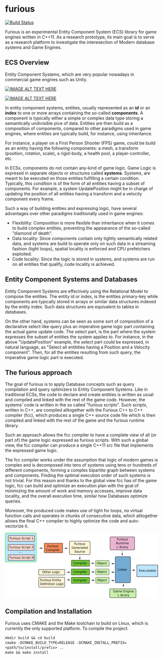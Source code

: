 # furious
[![Build Status](https://travis-ci.org/ArnauPrat/furious.svg?branch=master)](https://travis-ci.org/ArnauPrat/furious)

Furious is an experimental Entity Component System  (ECS) library for game engines written in C++11. As a research prototype, its main goal is to serve as a research platform to investigate the interesection of Modern database systems and Game Engines. 

## ECS Overview

Entity Component Systems, which are very popular nowadays in commercial game engines such as Unity.

[![IMAGE ALT TEXT HERE](https://img.youtube.com/vi/0_Byw9UMn9g/0.jpg)](https://www.youtube.com/watch?v=0_Byw9UMn9g)

[![IMAGE ALT TEXT HERE](https://img.youtube.com/vi/p65Yt20pw0g/0.jpg)](https://www.youtube.com/watch?v=p65Yt20pw0g)

In entity component systems, entities, usually represented as an **id** or an **index** to one or more arrays containing the so-called **components**. A component is typically either a simple or complex data type storing a semantically undivisible pice of data. Entities are then build as a composition of components, compared to other paradigms used in game engines, where entities are typically build, for instance, using inheritance. 

For instance, a player on a First Person Shooter (FPS) game, could be build as an entity having the following components: a mesh, a transform (position, rotation, scale), a rigid-body, a health pool, a player-controller, etc.

In ECSs, components do not contain any-kind of game logic. Game Logic is expresed in separate objects or structures called **systems**. Systems, are meant to be executed on those entities fulfilling a certain condition. Typically, this condition is of the form of all entities having a subset of components. For example, a system UpdatePosition might be in charge of updating the position of all entities having a transform and a velocity component every frame.

Such a way of building entities and expressing logic, have several advantages over other paradigms traditionally used in game engines:
* Flexibility: Composition is more flexible than inheritance when it comes to build complex entities, preventing the appearance of the so-called "diamond of death".
* Data locality: Since components contain only tightly semantically related data, and systems are build to operate only on such data in a streaming fashion (tight loops), spatial locality is enforced and CPU prefetchers exploited.
* Code locality: Since the logic is stored in systems, and systems are run on all entities that qualify, code locality is achieved.

## Entity Component Systems and Databases

Entity Component Systems are effectively using the Relational Model to compose the entities. The entity id or index, is the entities primary-key while components are typically stored in arrays or similar data structures indexed by the entity index. Such data structures are equivalent to tables in databases. 

On the other hand, systems can be seen as some sort of composition of a declarative select-like query plus an imperative game logic part containing the actual game update code. The select part, is the part where the system expresses the subset of entities the system applies to. For instance, in the above "UpdatePosition" example, the select part could be expressed, in natural language, as "Select all entitities having a Position and a Velocity component". Then, for all the entities resulting from such query, the imperative game logic part is executed. 

## The furious approach

The goal of furious is to apply Database concepts such as query compilation and query optimizers to Entity Component Systems. 
Like in traditional ECSs, the code to declare and create entities is written as usual and compiled and linked with the rest of the game code. However, the systems' code is written in the so called "furious scripts". Such scripts, written in C++, are compiled alltogether with the Furious C++ to C++ compiler (fcc), which produces a single C++ source code file which is then compiled and linked with the rest of the game and the furious runtime library.

Such an approach allows the fcc compiler to have a complete view of all (or part of) the game logic expressed as furious scripts. With such a global view, the fcc compiler can produce a single C++11 src file that implements the expressed game logic. 

The fcc compiler works under the assumption that logic of modern games is complex and is decomposed into tens of systems using tens or hundreds of different components, forming a complex bipartite graph between systems and components. 
Finding the optimal execution order of such systems is not trivial. For this reason and thanks to the global view fcc has of the game logic, fcc can build and optimize an execution plan with the goal of minimizing the amount of work and memory accesses, improve data locality, and the overall execution time, similar how Databases optimize queries. 

Moreover, the produced code makes use of tight for loops, no virtual function calls and operates in chunks of consecutive data, which alltogether allows the final C++ compiler to highly optimize the code and auto-vectorize it. 

![](figures/furious.png)

## Compilation and Installation

Furious uses CMAKE and the Make toolchain to build on Linux, which is currently the only supported platform. To compile the project:

```
mkdir build && cd build
cmake -DCMAKE_BUILD_TYPE=RELEASE -DCMAKE_INSTALL_PREFIX=<path/to/install/prefix> ..
make && make install
```


